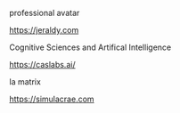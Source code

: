 professional avatar

https://jeraldy.com

Cognitive Sciences and Artifical Intelligence

https://caslabs.ai/

la matrix

https://simulacrae.com
